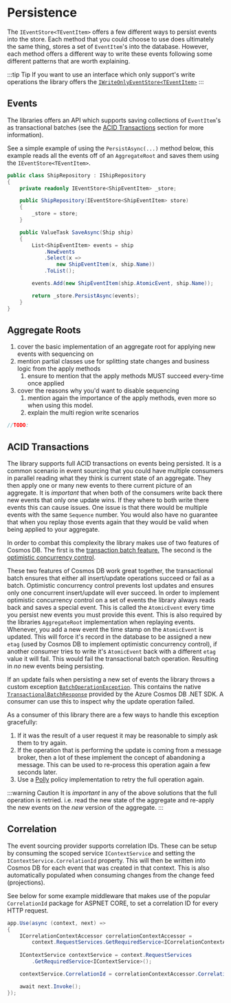 # Persistence

The `IEventStore<TEventItem>` offers a few different ways to persist events into the store. Each method that you could choose to use does ultimately the same thing, stores a set of `EventItem`'s into the database. However, each method offers a different way to write these events following some different patterns that are worth explaining. 

:::tip Tip
If you want to use an interface which only support's write operations the library offers the [`IWriteOnlyEventStore<TEventItem>`](https://github.com/IEvangelist/azure-cosmos-dotnet-repository/blob/main/src/Microsoft.Azure.CosmosEventSourcing/Stores/IWriteOnlyEventStore.cs)
:::

## Events

The libraries offers an API which supports saving collections of `EventItem`'s as transactional batches (see the [ACID Transactions](#acid-transactions) section for more information).

See a simple example of using the `PersistAsync(...)` method below, this example reads all the events off of an `AggregateRoot` and saves them using the `IEventStore<TEventItem>`.

```csharp
public class ShipRepository : IShipRepository
{
    private readonly IEventStore<ShipEventItem> _store;

    public ShipRepository(IEventStore<ShipEventItem> store)
    {
        _store = store;
    }

    public ValueTask SaveAsync(Ship ship)
    {
        List<ShipEventItem> events = ship
            .NewEvents
            .Select(x =>
                new ShipEventItem(x, ship.Name))
            .ToList();

        events.Add(new ShipEventItem(ship.AtomicEvent, ship.Name));

        return _store.PersistAsync(events);
    }
}
```

## Aggregate Roots

1. cover the basic implementation of an aggregate root for applying new events with sequencing on
1. mention partial classes use for splitting state changes and business logic from the apply methods
    1. ensure to mention that the apply methods MUST succeed every-time once applied 
1. cover the reasons why you'd want to disable sequencing
    1. mention again the importance of the apply methods, even more so when using this model.
    1. explain the multi region write scenarios

```csharp
//TODO:
```

## ACID Transactions

The library supports full ACID transactions on events being persisted. It is a common scenario in event sourcing that you could have multiple consumers in parallel reading what they think is current state of an aggregate. They then apply one or many new events to there current picture of an aggregate. It is _important_ that when both of the consumers write back there new events that only one update wins. If they where to both write there events this can cause issues. One issue is that there would be multiple events with the same `Sequence` number. You would also have no guarantee that when you replay those events again that they would be valid when being applied to your aggregate.

In order to combat this complexity the library makes use of two features of Cosmos DB. The first is the [transaction batch feature.](https://docs.microsoft.com/en-us/azure/cosmos-db/sql/transactional-batch) The second is the [optimistic concurrency control](https://docs.microsoft.com/en-us/azure/cosmos-db/sql/database-transactions-optimistic-concurrency#optimistic-concurrency-control).

These two features of Cosmos DB work great together, the transactional batch ensures that either all insert/update operations succeed or fail as a batch. Optimistic concurrency control prevents lost updates and ensures only one concurrent insert/update will ever succeed. In order to implement optimistic concurrency control on a set of events the library always reads back and saves a special event. This is called the `AtomicEvent` every time you persist new events you must provide this event. This is also required by the libraries `AggregateRoot` implementation when replaying events. Whenever, you add a new event the time stamp on the `AtomicEvent` is updated. This will force it's record in the database to be assigned a new `etag` (used by Cosmos DB to implement optimistic concurrency control), if another consumer tries to write it's `AtomicEvent` back with a different `etag` value it will fail. This would fail the transactional batch operation. Resulting in _no_ new events being persisting.

If an update fails when persisting a new set of events the library throws a custom exception [`BatchOperationException`](https://github.com/IEvangelist/azure-cosmos-dotnet-repository/blob/main/src/Microsoft.Azure.CosmosRepository/Exceptions/BatchOperationException.cs). This contains the native [`TransactionalBatchResponse`](https://docs.microsoft.com/en-us/dotnet/api/microsoft.azure.cosmos.transactionalbatchresponse?view=azure-dotnet) provided by the Azure Cosmos DB .NET SDK. A consumer can use this to inspect why the update operation failed.

As a consumer of this library there are a few ways to handle this exception gracefully:

1. If it was the result of a user request it may be reasonable to simply ask them to try again.
1. If the operation that is performing the update is coming from a message broker, then a lot of these implement the concept of abandoning a message. This can be used to re-process this operation again a few seconds later.
1. Use a [Polly](https://github.com/App-vNext/Polly) policy implementation to retry the full operation again.

:::warning Caution
It is _important_ in any of the above solutions that the full operation is retried. i.e. read the new state of the aggregate and re-apply the new events on the _new_ version of the aggregate.
:::

## Correlation

The event sourcing provider supports correlation IDs. These can be setup by consuming the scoped service `IContextService` and setting the `IContextService.CorrelationId` property. This will then be written into Cosmos DB for each event that was created in that context. This is also automatically populated when consuming changes from the change feed (projections).

See below for some example middleware that makes use of the popular `CorrelationId` package for ASPNET CORE, to set a correlation ID for every HTTP request.

```csharp
app.Use(async (context, next) =>
{
    ICorrelationContextAccessor correlationContextAccessor =
        context.RequestServices.GetRequiredService<ICorrelationContextAccessor>();
    
    IContextService contextService = context.RequestServices
        .GetRequiredService<IContextService>();

    contextService.CorrelationId = correlationContextAccessor.CorrelationContext.CorrelationId;

    await next.Invoke();
});
```